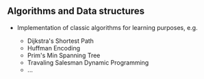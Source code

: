 
## Algorithms and Data structures

* Implementation of classic algorithms for learning purposes, e.g.

    * Dijkstra's Shortest Path
    * Huffman Encoding
    * Prim's Min Spanning Tree
    * Travaling Salesman Dynamic Programming
    * ...

